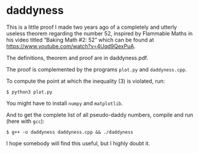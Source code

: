 # daddyness

This is a little proof I made two years ago of a completely and utterly useless theorem regarding the number 52,
inspired by Flammable Maths in his video titled “Baking Math #2: 52” which can be found at
https://www.youtube.com/watch?v=4Uqd9QexPuA.

The definitions, theorem and proof are in daddyness.pdf.

The proof is complemented by the programs `plot.py` and `daddyness.cpp`.

To compute the point at which the inequality (3) is violated, run:
```shell
$ python3 plot.py
```
You might have to install `numpy` and `matplotlib`.

And to get the complete list of all pseudo-daddy numbers, compile and run (here with `gcc`):
```shell
$ g++ -o daddyness daddyness.cpp && ./daddyness
```

I hope somebody will find this useful, but I highly doubt it.
